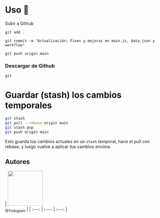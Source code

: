 # Uso 🚀
Subir a Github

```
git add .
```
```
git commit -m "Actualización: Fixes y mejoras en main.js, data.json y workflow"
```
```
git push origin main
```

### Descargar de Github
```
git 
```
# Guardar (stash) los cambios temporales
```bash
git stash
git pull --rebase origin main
git stash pop
git push origin main
```
Esto guarda tus cambios actuales en un `stash` temporal, hace el pull con rebase, y luego vuelve a aplicar tus cambios encima.



## Autores
| [<img src="https://avatars.githubusercontent.com/u/74684004?v=4" width=115><br><sub>@Todogram</sub>](https://github.com/jfl4bur) |
| :---: | :---: | :---: |

